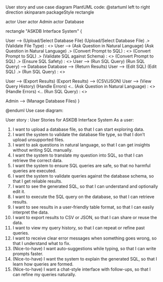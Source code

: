 User story and use case diagram
PlantUML code:
@startuml
left to right direction
skinparam packageStyle rectangle

actor User
actor Admin
actor Database

rectangle "ASKDB Interface System" {

  User --> (Upload/Select Database File)
  (Upload/Select Database File) .> (Validate File Type) : <<include>>
  User --> (Ask Question in Natural Language)
  (Ask Question in Natural Language) .> (Convert Prompt to SQL) : <<include>>
  (Convert Prompt to SQL) .> (Validate SQL against Schema) : <<include>>
  (Convert Prompt to SQL) .> (Ensure SQL Safety) : <<include>>
  User --> (Run SQL Query)
  (Run SQL Query) --> Database
  Database --> (Return Results)
  User --> (Edit SQL)
  (Edit SQL) .> (Run SQL Query) : <<extend>>

  User --> (Export Results)
  (Export Results) --> (CSV/JSON)
  User --> (View Query History)
  (Handle Errors) <.. (Ask Question in Natural Language) : <<extend>>
  (Handle Errors) <.. (Run SQL Query) : <<extend>>

  Admin --> (Manage Database Files)
}

@enduml
Use case diagram:
 


User story :
User Stories for ASKDB Interface System
As a user:
1.	I want to upload a database file, so that I can start exploring data.
2.	I want the system to validate the database file type, so that I don’t upload unsupported files.
3.	I want to ask questions in natural language, so that I can get insights without writing SQL manually.
4.	I want the system to translate my question into SQL, so that I can retrieve the correct data.
5.	I want the system to ensure SQL queries are safe, so that no harmful queries are executed.
6.	I want the system to validate queries against the database schema, so that I get reliable results.
7.	I want to see the generated SQL, so that I can understand and optionally edit it.
8.	I want to execute the SQL query on the database, so that I can retrieve results.
9.	I want to see results in a user-friendly table format, so that I can easily interpret the data.
10.	I want to export results to CSV or JSON, so that I can share or reuse the data.
11.	I want to view my query history, so that I can repeat or refine past queries.
12.	I want to receive clear error messages when something goes wrong, so that I understand what to fix.
13.	(Nice-to-have) I want auto-suggestions while typing, so that I can write prompts faster.
14.	(Nice-to-have) I want the system to explain the generated SQL, so that I learn how queries are formed.
15.	(Nice-to-have) I want a chat-style interface with follow-ups, so that I can refine my queries naturally.

